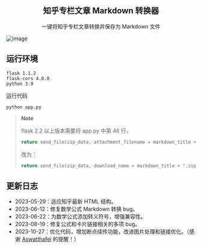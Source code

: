 <div align="center">
  <h2>知乎专栏文章 Markdown 转换器</h2>
  <p>一键将知乎专栏文章转换并保存为 Markdown 文件</p>
</div>

![image](https://github.com/chenluda/zhihu-download/assets/45784833/5a5c27fb-4419-43fd-9ab9-69bdbe6667fe)

## 运行环境

```
flask 1.1.2
flask-cors 4.0.0
python 3.9
```
运行代码
```
python app.py
```
> **Note**
>
> flask 2.2 以上版本需要将 app.py 中第 46 行，
> ``` python
> return send_file(zip_data, attachment_filename = markdown_title + ".zip", as_attachment=True)
> ```
> 改为：
> ``` python
> return send_file(zip_data, download_name = markdown_title + ".zip", as_attachment=True)
> ```

## 更新日志

* 2023-05-29：适应知乎最新 HTML 结构。
* 2023-06-12：修复数学公式 Markdown 转换 bug。
* 2023-06-22：为数学公式添加转义符号，增强兼容性。
* 2023-08-19：修复公式和卡片链接相关的多项 bug。
* 2023-10-27：优化代码，增加断点续传功能，改进图片处理和链接优化。（感谢 [Aswatthafei](https://github.com/Aswatthafei) 的提醒！）
